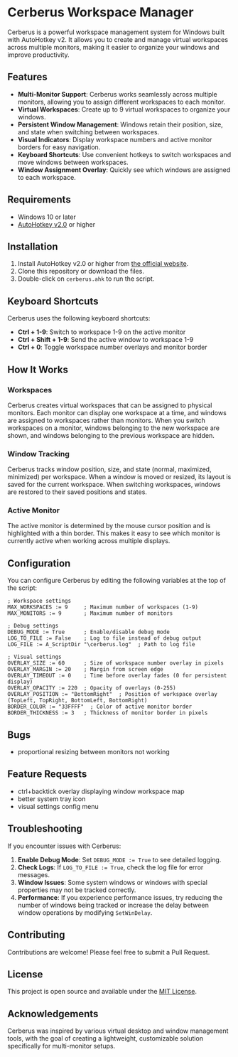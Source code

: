 # Cerberus Workspace Manager

Cerberus is a powerful workspace management system for Windows built with AutoHotkey v2. It allows you to create and manage virtual workspaces across multiple monitors, making it easier to organize your windows and improve productivity.

## Features

- **Multi-Monitor Support**: Cerberus works seamlessly across multiple monitors, allowing you to assign different workspaces to each monitor.
- **Virtual Workspaces**: Create up to 9 virtual workspaces to organize your windows.
- **Persistent Window Management**: Windows retain their position, size, and state when switching between workspaces.
- **Visual Indicators**: Display workspace numbers and active monitor borders for easy navigation.
- **Keyboard Shortcuts**: Use convenient hotkeys to switch workspaces and move windows between workspaces.
- **Window Assignment Overlay**: Quickly see which windows are assigned to each workspace.

## Requirements

- Windows 10 or later
- [AutoHotkey v2.0](https://www.autohotkey.com/) or higher

## Installation

1. Install AutoHotkey v2.0 or higher from [the official website](https://www.autohotkey.com/).
2. Clone this repository or download the files.
3. Double-click on `cerberus.ahk` to run the script.

## Keyboard Shortcuts

Cerberus uses the following keyboard shortcuts:

- **Ctrl + 1-9**: Switch to workspace 1-9 on the active monitor
- **Ctrl + Shift + 1-9**: Send the active window to workspace 1-9
- **Ctrl + 0**: Toggle workspace number overlays and monitor border

## How It Works

### Workspaces

Cerberus creates virtual workspaces that can be assigned to physical monitors. Each monitor can display one workspace at a time, and windows are assigned to workspaces rather than monitors. When you switch workspaces on a monitor, windows belonging to the new workspace are shown, and windows belonging to the previous workspace are hidden.

### Window Tracking

Cerberus tracks window position, size, and state (normal, maximized, minimized) per workspace. When a window is moved or resized, its layout is saved for the current workspace. When switching workspaces, windows are restored to their saved positions and states.

### Active Monitor

The active monitor is determined by the mouse cursor position and is highlighted with a thin border. This makes it easy to see which monitor is currently active when working across multiple displays.

## Configuration

You can configure Cerberus by editing the following variables at the top of the script:

```ahk
; Workspace settings
MAX_WORKSPACES := 9     ; Maximum number of workspaces (1-9)
MAX_MONITORS := 9       ; Maximum number of monitors

; Debug settings
DEBUG_MODE := True      ; Enable/disable debug mode
LOG_TO_FILE := False    ; Log to file instead of debug output
LOG_FILE := A_ScriptDir "\cerberus.log"  ; Path to log file

; Visual settings
OVERLAY_SIZE := 60      ; Size of workspace number overlay in pixels
OVERLAY_MARGIN := 20    ; Margin from screen edge
OVERLAY_TIMEOUT := 0    ; Time before overlay fades (0 for persistent display)
OVERLAY_OPACITY := 220  ; Opacity of overlays (0-255)
OVERLAY_POSITION := "BottomRight"  ; Position of workspace overlay (TopLeft, TopRight, BottomLeft, BottomRight)
BORDER_COLOR := "33FFFF"  ; Color of active monitor border
BORDER_THICKNESS := 3   ; Thickness of monitor border in pixels
```

## Bugs

- proportional resizing between monitors not working

## Feature Requests

- ctrl+backtick overlay displaying window workspace map
- better system tray icon
- visual settings config menu

## Troubleshooting

If you encounter issues with Cerberus:

1. **Enable Debug Mode**: Set `DEBUG_MODE := True` to see detailed logging.
2. **Check Logs**: If `LOG_TO_FILE := True`, check the log file for error messages.
3. **Window Issues**: Some system windows or windows with special properties may not be tracked correctly.
4. **Performance**: If you experience performance issues, try reducing the number of windows being tracked or increase the delay between window operations by modifying `SetWinDelay`.

## Contributing

Contributions are welcome! Please feel free to submit a Pull Request.

## License

This project is open source and available under the [MIT License](LICENSE).

## Acknowledgements

Cerberus was inspired by various virtual desktop and window management tools, with the goal of creating a lightweight, customizable solution specifically for multi-monitor setups.